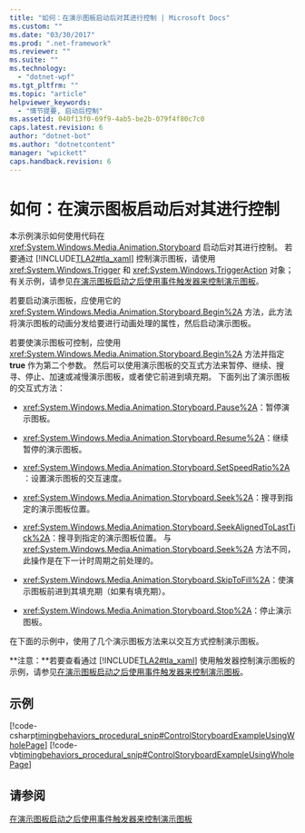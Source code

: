 ```yaml
---
title: "如何：在演示图板启动后对其进行控制 | Microsoft Docs"
ms.custom: ""
ms.date: "03/30/2017"
ms.prod: ".net-framework"
ms.reviewer: ""
ms.suite: ""
ms.technology: 
  - "dotnet-wpf"
ms.tgt_pltfrm: ""
ms.topic: "article"
helpviewer_keywords: 
  - "情节提要, 启动后控制"
ms.assetid: 040f13f0-69f9-4ab5-be2b-079f4f80c7c0
caps.latest.revision: 6
author: "dotnet-bot"
ms.author: "dotnetcontent"
manager: "wpickett"
caps.handback.revision: 6
---
```

# 如何：在演示图板启动后对其进行控制
本示例演示如何使用代码在 <xref:System.Windows.Media.Animation.Storyboard> 启动后对其进行控制。  若要通过 [!INCLUDE[TLA2#tla_xaml](../../../../includes/tla2sharptla-xaml-md.md)] 控制演示图板，请使用 <xref:System.Windows.Trigger> 和 <xref:System.Windows.TriggerAction> 对象；有关示例，请参见[在演示图板启动之后使用事件触发器来控制演示图板](../../../../docs/framework/wpf/graphics-multimedia/how-to-use-event-triggers-to-control-a-storyboard-after-it-starts.md)。  
  
 若要启动演示图板，应使用它的 <xref:System.Windows.Media.Animation.Storyboard.Begin%2A> 方法，此方法将演示图板的动画分发给要进行动画处理的属性，然后启动演示图板。  
  
 若要使演示图板可控制，应使用 <xref:System.Windows.Media.Animation.Storyboard.Begin%2A> 方法并指定 **true** 作为第二个参数。  然后可以使用演示图板的交互式方法来暂停、继续、搜寻、停止、加速或减慢演示图板，或者使它前进到填充期。  下面列出了演示图板的交互式方法：  
  
-   <xref:System.Windows.Media.Animation.Storyboard.Pause%2A>：暂停演示图板。  
  
-   <xref:System.Windows.Media.Animation.Storyboard.Resume%2A>：继续暂停的演示图板。  
  
-   <xref:System.Windows.Media.Animation.Storyboard.SetSpeedRatio%2A>：设置演示图板的交互速度。  
  
-   <xref:System.Windows.Media.Animation.Storyboard.Seek%2A>：搜寻到指定的演示图板位置。  
  
-   <xref:System.Windows.Media.Animation.Storyboard.SeekAlignedToLastTick%2A>：搜寻到指定的演示图板位置。  与 <xref:System.Windows.Media.Animation.Storyboard.Seek%2A> 方法不同，此操作是在下一计时周期之前处理的。  
  
-   <xref:System.Windows.Media.Animation.Storyboard.SkipToFill%2A>：使演示图板前进到其填充期（如果有填充期）。  
  
-   <xref:System.Windows.Media.Animation.Storyboard.Stop%2A>：停止演示图板。  
  
 在下面的示例中，使用了几个演示图板方法来以交互方式控制演示图板。  
  
 **注意：**若要查看通过 [!INCLUDE[TLA2#tla_xaml](../../../../includes/tla2sharptla-xaml-md.md)] 使用触发器控制演示图板的示例，请参见[在演示图板启动之后使用事件触发器来控制演示图板](../../../../docs/framework/wpf/graphics-multimedia/how-to-use-event-triggers-to-control-a-storyboard-after-it-starts.md)。  
  
## 示例  
 [!code-csharp[timingbehaviors_procedural_snip#ControlStoryboardExampleUsingWholePage](../../../../samples/snippets/csharp/VS_Snippets_Wpf/timingbehaviors_procedural_snip/CSharp/ControlStoryboardExample.cs#controlstoryboardexampleusingwholepage)]
 [!code-vb[timingbehaviors_procedural_snip#ControlStoryboardExampleUsingWholePage](../../../../samples/snippets/visualbasic/VS_Snippets_Wpf/timingbehaviors_procedural_snip/visualbasic/controlstoryboardexample.vb#controlstoryboardexampleusingwholepage)]  
  
## 请参阅  
 [在演示图板启动之后使用事件触发器来控制演示图板](../../../../docs/framework/wpf/graphics-multimedia/how-to-use-event-triggers-to-control-a-storyboard-after-it-starts.md)